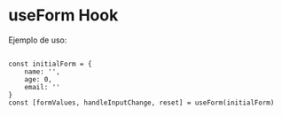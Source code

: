 # useForm Hook

Ejemplo de uso:

```

const initialForm = {
    name: '',
    age: 0,
    email: ''
}
const [formValues, handleInputChange, reset] = useForm(initialForm)

```

